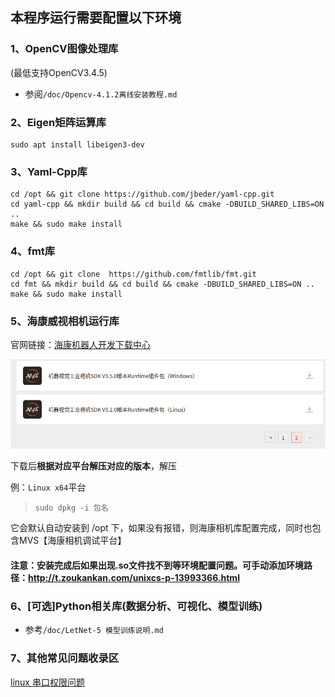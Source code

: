 ## 本程序运行需要配置以下环境

### 1、OpenCV图像处理库
(最低支持OpenCV3.4.5)
* 参阅`/doc/Opencv-4.1.2离线安装教程.md`

### 2、Eigen矩阵运算库

~~~shell
sudo apt install libeigen3-dev
~~~

### 3、Yaml-Cpp库
~~~shell
cd /opt && git clone https://github.com/jbeder/yaml-cpp.git
cd yaml-cpp && mkdir build && cd build && cmake -DBUILD_SHARED_LIBS=ON ..
make && sudo make install
~~~

### 4、fmt库
~~~shell
cd /opt && git clone  https://github.com/fmtlib/fmt.git
cd fmt && mkdir build && cd build && cmake -DBUILD_SHARED_LIBS=ON ..
make && sudo make install
~~~

### 5、海康威视相机运行库
官网链接：[海康机器人开发下载中心](https://www.hikrobotics.com/cn/machinevision/service/download?module=0)

![1](./resource/env_install_doc/1.png)

下载后**根据对应平台解压对应的版本**，解压

例：`Linux x64`平台

> ```
> sudo dpkg -i 包名
> ```

它会默认自动安装到 /opt 下，如果没有报错，则海康相机库配置完成，同时也包含MVS【海康相机调试平台】



#### 注意：安装完成后如果出现.so文件找不到等环境配置问题。可手动添加环境路径：http://t.zoukankan.com/unixcs-p-13993366.html

### 6、[可选]Python相关库(数据分析、可视化、模型训练)
* 参考`/doc/LetNet-5 模型训练说明.md`

### 7、其他常见问题收录区
[linux 串口权限问题](https://blog.csdn.net/itas109/article/details/83027431)